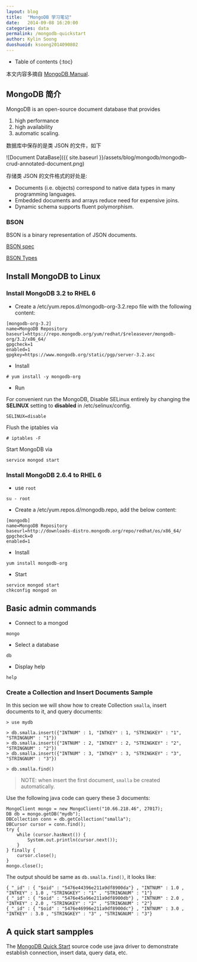 ```yaml
---
layout: blog
title:  "MongoDB 学习笔记"
date:   2014-09-08 16:20:00
categories: data
permalink: /mongodb-quickstart
author: Kylin Soong
duoshuoid: ksoong2014090802
---
```


* Table of contents
{:toc}

本文内容多摘自 [MongoDB Manual](https://docs.mongodb.org/manual/).

## MongoDB 简介

MongoDB is an open-source document database that provides 

1. high performance
2. high availability
3. automatic scaling.

数据库中保存的是类 JSON 的文件，如下

![Document DataBase]({{ site.baseurl }}/assets/blog/mongodb/mongodb-crud-annotated-document.png)

存储类 JSON 的文件格式的好处是:

* Documents (i.e. objects) correspond to native data types in many programming languages.
* Embedded documents and arrays reduce need for expensive joins.
* Dynamic schema supports fluent polymorphism.

### BSON

BSON is a binary representation of JSON documents.

[BSON spec](http://bsonspec.org/)

[BSON Types](https://docs.mongodb.org/manual/reference/bson-types/)

## Install MongoDB to Linux

### Install MongoDB 3.2 to RHEL 6

* Create a /etc/yum.repos.d/mongodb-org-3.2.repo file with the following content:

~~~
[mongodb-org-3.2]
name=MongoDB Repository
baseurl=https://repo.mongodb.org/yum/redhat/$releasever/mongodb-org/3.2/x86_64/
gpgcheck=1
enabled=1
gpgkey=https://www.mongodb.org/static/pgp/server-3.2.asc
~~~

* Install

~~~
# yum install -y mongodb-org
~~~

* Run

For convenient run the MongoDB, Disable SELinux entirely by changing the **SELINUX** setting to **disabled** in /etc/selinux/config.

~~~
SELINUX=disable
~~~

Flush the iptables via

~~~
# iptables -F
~~~

Start MongoDB via

~~~
service mongod start
~~~

### Install MongoDB 2.6.4 to RHEL 6

* use `root`

~~~
su - root
~~~

* Create a /etc/yum.repos.d/mongodb.repo, add the below content:

~~~
[mongodb]
name=MongoDB Repository
baseurl=http://downloads-distro.mongodb.org/repo/redhat/os/x86_64/
gpgcheck=0
enabled=1
~~~

* Install

~~~
yum install mongodb-org
~~~

* Start

~~~
service mongod start
chkconfig mongod on
~~~

## Basic admin commands

* Connect to a mongod

~~~
mongo
~~~

* Select a database

~~~
db
~~~

* Display help

~~~
help
~~~

### Create a Collection and Insert Documents Sample

In this secion we will show how to create Collection `smalla`, insert documents to it, and query documents:

~~~
> use mydb

> db.smalla.insert({"INTNUM" : 1, "INTKEY" : 1, "STRINGKEY" : "1", "STRINGNUM" : "1"})
> db.smalla.insert({"INTNUM" : 2, "INTKEY" : 2, "STRINGKEY" : "2", "STRINGNUM" : "2"})
> db.smalla.insert({"INTNUM" : 3, "INTKEY" : 3, "STRINGKEY" : "3", "STRINGNUM" : "3"})

> db.smalla.find()
~~~ 

> NOTE: when insert the first document, `smalla` be created automatically.

Use the following java code can query these 3 documents:

~~~
MongoClient mongo = new MongoClient("10.66.218.46", 27017);
DB db = mongo.getDB("mydb");
DBCollection conn = db.getCollection("smalla");
DBCursor cursor = conn.find();
try {
	while (cursor.hasNext()) {
		System.out.println(cursor.next());
	}
} finally {
	cursor.close();
}
mongo.close();
~~~

The output should be same as `db.smalla.find()`, it looks like:

~~~
{ "_id" : { "$oid" : "5476e44396e211a9df8900da"} , "INTNUM" : 1.0 , "INTKEY" : 1.0 , "STRINGKEY" : "1" , "STRINGNUM" : "1"}
{ "_id" : { "$oid" : "5476e45a96e211a9df8900db"} , "INTNUM" : 2.0 , "INTKEY" : 2.0 , "STRINGKEY" : "2" , "STRINGNUM" : "2"}
{ "_id" : { "$oid" : "5476e46996e211a9df8900dc"} , "INTNUM" : 3.0 , "INTKEY" : 3.0 , "STRINGKEY" : "3" , "STRINGNUM" : "3"}
~~~

## A quick start sampples

The [MongoDB Quick Start](https://github.com/kylinsoong/data/tree/master/mongodb-quickstart) source code use java driver to demonstrate establish connection, insert data, query data, etc.
